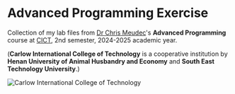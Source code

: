 # Advanced Programming Exercise

Collection of my lab files from [Dr Chris Meudec](http://www.echancrure.eu/)'s **Advanced Programming** course at [CICT](https://cict.hnuahe.edu.cn/), 2nd semester, 2024-2025 academic year.

(**Carlow International College of Technology** is a cooperative institution by **Henan University of Animal Husbandry and Economy** and **South East Technology University**.)



![Carlow International College of Technology](https://cict.hnuahe.edu.cn/dfiles/11384/images/logo.jpg)

